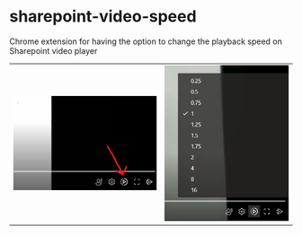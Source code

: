 # sharepoint-video-speed
Chrome extension for having the option to change the playback speed on Sharepoint video player

| |  |
| ----------- | ----------- |
| ![alt text](images/showcase-icon.png) | ![alt text](images/showcase-options.png) |